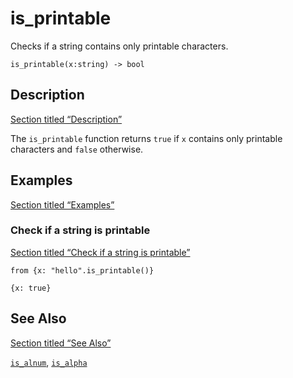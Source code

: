 # is_printable

Checks if a string contains only printable characters.

```tql
is_printable(x:string) -> bool
```

## Description

[Section titled “Description”](#description)

The `is_printable` function returns `true` if `x` contains only printable characters and `false` otherwise.

## Examples

[Section titled “Examples”](#examples)

### Check if a string is printable

[Section titled “Check if a string is printable”](#check-if-a-string-is-printable)

```tql
from {x: "hello".is_printable()}
```

```tql
{x: true}
```

## See Also

[Section titled “See Also”](#see-also)

[`is_alnum`](/reference/functions/is_alnum), [`is_alpha`](/reference/functions/is_alpha)